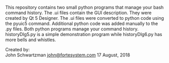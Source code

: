 This repository contains two small python programs that manage your bash command history.  The .ui files contain the GUI description.  They were created by Qt 5 Designer.  The .ui files were converted to python code using the pyuic5 command.  Additional python code was added manually to the .py files.  Both python programs manage your command history.  historyDlg5.py is a simple demonstration program while historyDlg6.py has more bells and whistles.

Created by:  
John Schwartzman
john@fortesystem.com
17 August, 2018
